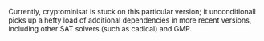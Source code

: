 Currently, cryptominisat is stuck on this particular version;
it unconditionall picks up a hefty load of additional dependencies in more
recent versions, including other SAT solvers (such as cadical) and GMP.
